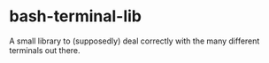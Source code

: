 # bash-terminal-lib
A small library to (supposedly) deal correctly with the many different terminals out there.

